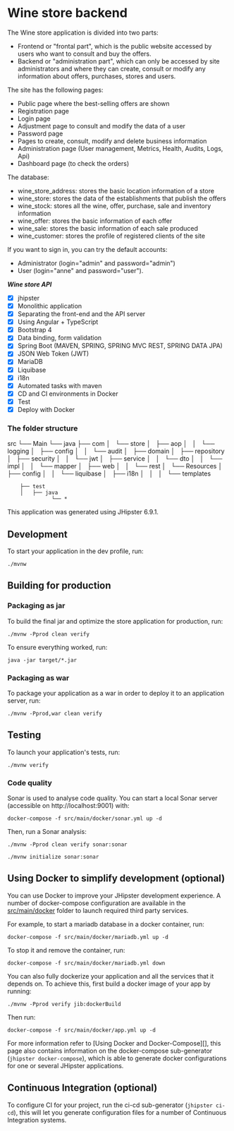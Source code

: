 # Wine store backend

The Wine store application is divided into two parts:
- Frontend or "frontal part", which is the public website accessed by users who want to consult and buy the offers.
- Backend or "administration part", which can only be accessed by site administrators and where they can create, consult or modify any information about offers, purchases, stores and users.

The site has the following pages:
- Public page where the best-selling offers are shown
- Registration page
- Login page
- Adjustment page to consult and modify the data of a user
- Password page
- Pages to create, consult, modify and delete business information
- Administration page (User management, Metrics, Health, Audits, Logs, Api)
- Dashboard page (to check the orders)

The database:
- wine_store_address: stores the basic location information of a store
- wine_store: stores the data of the establishments that publish the offers
- wine_stock: stores all the wine, offer, purchase, sale and inventory information
- wine_offer: stores the basic information of each offer
- wine_sale: stores the basic information of each sale produced
- wine_customer: stores the profile of registered clients of the site

If you want to sign in, you can try the default accounts:
- Administrator (login="admin" and password="admin")
- User (login="anne" and password="user").

***Wine store API***
 
   - [x] jhipster
   - [x] Monolithic application
   - [x] Separating the front-end and the API server
   - [x] Using Angular + TypeScript
   - [x] Bootstrap 4 
   - [x] Data binding, form validation
   - [x] Spring Boot (MAVEN, SPRING, SPRING MVC REST, SPRING DATA JPA)
   - [x] JSON Web Token (JWT) 
   - [x] MariaDB
   - [x] Liquibase
   - [x] i18n
   - [x] Automated tasks with maven
   - [x] CD and CI environments in Docker
   - [x] Test
   - [x] Deploy with Docker

### The folder structure 

src
└── Main
    └── java
        ├── com
        │   └── store
        │       ├── aop
        │       │   └── logging
        │       ├── config
        │       │   └── audit
        │       ├── domain
        │       ├── repository
        │       ├── security
        │       │   └── jwt
        │       ├── service
        │       │   └── dto
        │       │   └── impl
        │       │   └── mapper
        │       ├── web
        │       │   └── rest
        │       └── Resources
        │           ├── config
        │           │   └── liquibase
        │           ├── i18n
        │           │   
        │           └── templates

        ├── test
        │   ├── java
                  └── *

This application was generated using JHipster 6.9.1.

## Development

To start your application in the dev profile, run:

    ./mvnw

## Building for production

### Packaging as jar

To build the final jar and optimize the store application for production, run:

    ./mvnw -Pprod clean verify

To ensure everything worked, run:

    java -jar target/*.jar

### Packaging as war

To package your application as a war in order to deploy it to an application server, run:

    ./mvnw -Pprod,war clean verify

## Testing

To launch your application's tests, run:

    ./mvnw verify

### Code quality

Sonar is used to analyse code quality. You can start a local Sonar server (accessible on http://localhost:9001) with:

```
docker-compose -f src/main/docker/sonar.yml up -d
```


Then, run a Sonar analysis:

```
./mvnw -Pprod clean verify sonar:sonar
```

```
./mvnw initialize sonar:sonar
```

## Using Docker to simplify development (optional)

You can use Docker to improve your JHipster development experience. A number of docker-compose configuration are available in the [src/main/docker](src/main/docker) folder to launch required third party services.

For example, to start a mariadb database in a docker container, run:

    docker-compose -f src/main/docker/mariadb.yml up -d

To stop it and remove the container, run:

    docker-compose -f src/main/docker/mariadb.yml down

You can also fully dockerize your application and all the services that it depends on.
To achieve this, first build a docker image of your app by running:

    ./mvnw -Pprod verify jib:dockerBuild

Then run:

    docker-compose -f src/main/docker/app.yml up -d

For more information refer to [Using Docker and Docker-Compose][], this page also contains information on the docker-compose sub-generator (`jhipster docker-compose`), which is able to generate docker configurations for one or several JHipster applications.

## Continuous Integration (optional)

To configure CI for your project, run the ci-cd sub-generator (`jhipster ci-cd`), this will let you generate configuration files for a number of Continuous Integration systems.